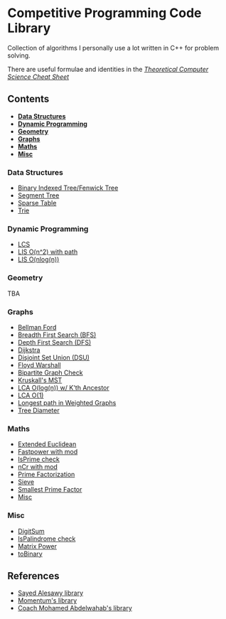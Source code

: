 # Competitive Programming Code Library
Collection of algorithms I personally use a lot written in C++ for problem solving.

There are useful formulae and identities in the [*Theoretical Computer Science Cheat Sheet*](external/math_cheat_sheet.pdf)

## **Contents**
- [**Data Structures**](#data-structures)
- [**Dynamic Programming**](#dynamic-programming)
- [**Geometry**](#geometry)
- [**Graphs**](#graphs)
- [**Maths**](#math)
- [**Misc**](#misc)

### **Data Structures**
- [Binary Indexed Tree/Fenwick Tree](src/data_structures/BIT.cpp)
- [Segment Tree](src/data_structures/segment_tree.cpp)
- [Sparse Table](src/data_structures/sparse_table.cpp)
- [Trie](src/data_structures/trie.cpp)

### **Dynamic Programming**
- [LCS](src/dynamic_programming/LCS.cpp)
- [LIS O(n^2) with path](src/dynamic_programming/LIS_O(n^2)-path.cpp)
- [LIS O(nlog(n))](src/dynamic_programming/LIS_O(nlogn).cpp)

### **Geometry**
TBA

### **Graphs**
- [Bellman Ford](src/graphs/bellman.cpp)
- [Breadth First Search (BFS)](src/graphs/BFS.cpp)
- [Depth First Search (DFS)](src/graphs/DFS.cpp)
- [Dijkstra](src/graphs/dijkstra.cpp)
- [Disjoint Set Union (DSU)](src/graphs/DSU.cpp)
- [Floyd Warshall](src/graphs/floyd.cpp)
- [Bipartite Graph Check](src/graphs/is_bipartite_graph.cpp)
- [Kruskall's MST](src/graphs/kruskall's_MST.cpp)
- [LCA O(log(n)) w/ K'th Ancestor](src/graphs/LCA_O(logn).cpp)
- [LCA O(1)](src/graphs/LCA_O(1).cpp)
- [Longest path in Weighted Graphs](src/graphs/longest_weighted_path.cpp)
- [Tree Diameter](src/graphs/tree_diameter.cpp)

### **Maths**
- [Extended Euclidean](src/math/extended_euclid.cpp)
- [Fastpower with mod](src/math/fastpower_with_mod.cpp)
- [IsPrime check](src/math/is_prime.cpp)
- [nCr with mod](src/math/nCr_with_mod.cpp)
- [Prime Factorization](src/math/prime_factorization.cpp)
- [Sieve](src/math/sieve.cpp)
- [Smallest Prime Factor](src/math/smallest_prime_factor.cpp)
- [Misc](src/math/misc.cpp)


### **Misc**
- [DigitSum](src/misc/digit_sum.cpp)
- [IsPalindrome check](src/misc/is_palindrome.cpp)
- [Matrix Power](src/misc/matrix_power.cpp)
- [toBinary](src/misc/to_binary.cpp)


## **References**
- [Sayed Alesawy library](external/sayed_library.pdf)
- [Momentum's library](external/momentum_library.pdf)
- [Coach Mohamed Abdelwahab's library](external/coach_library.pdf)
